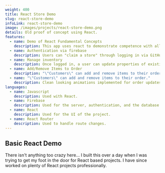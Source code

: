 ```yaml
---
weight: 400
title: React Store Demo
slug: react-store-demo
infoLink: react-store-demo
image: /images/projects/react-store-demo.png
details: Old proof of concept using React.
features:
  - name: Demo of React Fundamental Concepts
    description: This app uses react to demonstrate competence with all of the fundamentals of React. These fundamentals include things such as component creation, component composition, use of JSX, updating UI through state changes, passing props to children, lifting state up to a common component, react events, animating react components through react CSS transition groups, authentication, and using react router.
  - name: Authentication via firebase
    description: Users can "claim a store" through logging in via GitHub or Google. After the store has been claimed, only that owner can update the inventory.
  - name: Manage inventory
    description: Once logged in, a user can update properties of existing products, add products, and remove products. Inventory changes are reflected in real time using Firebase.
  - name: Add/Remove Items to Order
    description: "\"Customers\" can add and remove items to their order."
  - name: "\"Customers\" can add and remove items to their order."
    description: Clean looking animations implemented for order updates and inventory updates.
languages:
  - name: Javascript
    description: Used with React.
  - name: Firebase
    description: Used for the server, authentication, and the database.
  - name: React
    description: Used for the UI of the project.
  - name: React Router
    description: Used to handle route changes.
---
```


## Basic React Demo
There isn't anything too crazy here... I built this over a day when I was trying to get my foot in the door for React based projects. I have since worked on plenty of React projects professionally.